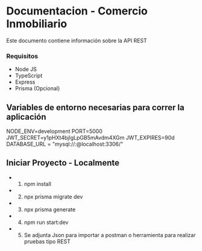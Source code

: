 # Documentacion - Comercio Inmobiliario

Este documento contiene información sobre la API REST

### Requisitos

- Node JS
- TypeScript
- Express
- Prisma (Opcional)

## Variables de entorno necesarias para correr la aplicación
NODE_ENV=development
PORT=5000
JWT_SECRET=y1pHXt4bjIgLpGB5mAvdm4XGm
JWT_EXPIRES=90d
DATABASE_URL = "mysql://<USUARIO>:<PASSWORD>@localhost:3306/<DATABASE>"

## Iniciar Proyecto - Localmente

- 1. npm install
- 2. npx prisma migrate dev 
- 3. npx prisma generate
- 4. npm run start:dev 
- 5. Se adjunta Json para importar a postman o herramienta para realizar pruebas tipo REST

